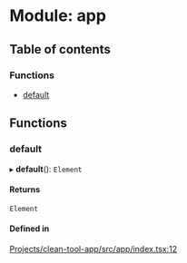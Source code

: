 # Module: app

## Table of contents

### Functions

- [default](../wiki/app#default)

## Functions

### default

▸ **default**(): `Element`

#### Returns

`Element`

#### Defined in

[Projects/clean-tool-app/src/app/index.tsx:12](https://github.com/yuckyh/clean-tool-app/blob/e8c585b/src/app/index.tsx#L12)
